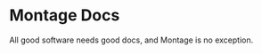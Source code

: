 # Montage Docs

All good software needs good docs, and Montage is no exception.

<!-- todo: generate index -->
